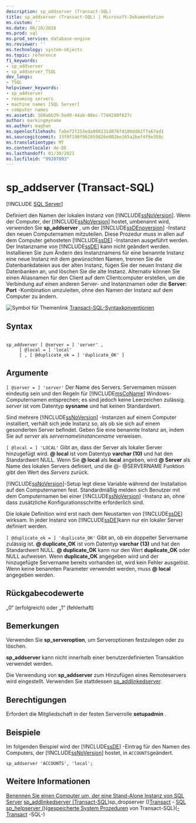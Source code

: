 ```yaml
---
description: sp_addserver (Transact-SQL)
title: sp_addserver (Transact-SQL) | Microsoft-Dokumentation
ms.custom: ''
ms.date: 06/10/2016
ms.prod: sql
ms.prod_service: database-engine
ms.reviewer: ''
ms.technology: system-objects
ms.topic: reference
f1_keywords:
- sp_addserver
- sp_addserver_TSQL
dev_langs:
- TSQL
helpviewer_keywords:
- sp_addserver
- renaming servers
- machine names [SQL Server]
- computer names
ms.assetid: 160a6b29-5e80-44ab-80ec-77d4280f627c
author: markingmyname
ms.author: maghan
ms.openlocfilehash: fabe72f253eda808131d876fd180ddb2f7a67ad1
ms.sourcegitcommit: 33f0f190f962059826e002be165a2bef4f9e350c
ms.translationtype: MT
ms.contentlocale: de-DE
ms.lasthandoff: 01/30/2021
ms.locfileid: "99207093"
---
```

# <a name="sp_addserver-transact-sql"></a>sp_addserver (Transact-SQL)
[!INCLUDE [SQL Server](../../includes/applies-to-version/sqlserver.md)]

  Definiert den Namen der lokalen Instanz von [!INCLUDE[ssNoVersion](../../includes/ssnoversion-md.md)]. Wenn der Computer, der [!INCLUDE[ssNoVersion](../../includes/ssnoversion-md.md)] hostet, umbenannt wird, verwenden Sie **sp_addserver** , um der [!INCLUDE[ssDEnoversion](../../includes/ssdenoversion-md.md)] -Instanz den neuen Computernamen mitzuteilen. Diese Prozedur muss in allen auf dem Computer gehosteten [!INCLUDE[ssDE](../../includes/ssde-md.md)] -Instanzen ausgeführt werden. Der Instanzname von [!INCLUDE[ssDE](../../includes/ssde-md.md)] kann nicht geändert werden. Installieren Sie zum Ändern des Instanznamens für eine benannte Instanz eine neue Instanz mit dem gewünschten Namen, trennen Sie die Datenbankdateien aus der alten Instanz, fügen Sie der neuen Instanz die Datenbanken an, und löschen Sie die alte Instanz. Alternativ können Sie einen Aliasnamen für den Client auf dem Clientcomputer erstellen, um die Verbindung auf einen anderen Server- und Instanznamen oder die **Server: Port** -Kombination umzuleiten, ohne den Namen der Instanz auf dem Computer zu ändern.

 ![Symbol für Themenlink](../../database-engine/configure-windows/media/topic-link.gif "Symbol für Themenlink") [Transact-SQL-Syntaxkonventionen](../../t-sql/language-elements/transact-sql-syntax-conventions-transact-sql.md)

## <a name="syntax"></a>Syntax

```

sp_addserver [ @server = ] 'server' ,
     [ @local = ] 'local' 
     [ , [ @duplicate_ok = ] 'duplicate_OK' ]
```

## <a name="arguments"></a>Argumente
`[ @server = ] 'server'` Der Name des Servers. Servernamen müssen eindeutig sein und den Regeln für [!INCLUDE[msCoName](../../includes/msconame-md.md)] Windows-Computernamen entsprechen; es sind jedoch keine Leerzeichen zulässig. *server* ist vom Datentyp **sysname** und hat keinen Standardwert.

 Sind mehrere [!INCLUDE[ssNoVersion](../../includes/ssnoversion-md.md)] -Instanzen auf einem Computer installiert, verhält sich jede Instanz so, als ob sie sich auf einem gesonderten Server befindet. Geben Sie eine benannte Instanz an, indem Sie auf *server* als *servername\instancename* verweisen.

`[ @local = ] 'LOCAL'` Gibt an, dass der Server als lokaler Server hinzugefügt wird. **\@ local** ist vom Datentyp **varchar (10)** und hat den Standardwert NULL. Wenn Sie **\@ local** als **local** angeben, wird **\@ Server** als Name des lokalen Servers definiert, und die @- @SERVERNAME Funktion gibt den Wert des *Servers* zurück.

 [!INCLUDE[ssNoVersion](../../includes/ssnoversion-md.md)]-Setup legt diese Variable während der Installation auf den Computernamen fest. Standardmäßig melden sich Benutzer mit dem Computernamen bei einer [!INCLUDE[ssNoVersion](../../includes/ssnoversion-md.md)] -Instanz an, ohne dass zusätzliche Konfigurationsschritte erforderlich sind.

 Die lokale Definition wird erst nach dem Neustarten von [!INCLUDE[ssDE](../../includes/ssde-md.md)] wirksam. In jeder Instanz von [!INCLUDE[ssDE](../../includes/ssde-md.md)]kann nur ein lokaler Server definiert werden.

`[ @duplicate_ok = ] 'duplicate_OK'` Gibt an, ob ein doppelter Servername zulässig ist. **\@ duplicate_OK** ist vom Datentyp **varchar (13)** und hat den Standardwert NULL. **\@ duplicate_OK** kann nur den Wert **duplicate_OK** oder NULL aufweisen. Wenn **duplicate_OK** angegeben wird und der hinzugefügte Servername bereits vorhanden ist, wird kein Fehler ausgelöst. Wenn keine benannten Parameter verwendet werden, muss **\@ local** angegeben werden.

## <a name="return-code-values"></a>Rückgabecodewerte
 „0“ (erfolgreich) oder „1“ (fehlerhaft)

## <a name="remarks"></a>Bemerkungen
 Verwenden Sie **sp_serveroption**, um Serveroptionen festzulegen oder zu löschen.

 **sp_addserver** kann nicht innerhalb einer benutzerdefinierten Transaktion verwendet werden.

 Die Verwendung von **sp_addserver** zum Hinzufügen eines Remoteservers wird eingestellt.  Verwenden Sie stattdessen [sp_addlinkedserver](../../relational-databases/system-stored-procedures/sp-addlinkedserver-transact-sql.md).

## <a name="permissions"></a>Berechtigungen
 Erfordert die Mitgliedschaft in der festen Serverrolle **setupadmin** .

## <a name="examples"></a>Beispiele
 Im folgenden Beispiel wird der [!INCLUDE[ssDE](../../includes/ssde-md.md)] -Eintrag für den Namen des Computers, der [!INCLUDE[ssNoVersion](../../includes/ssnoversion-md.md)] hostet, in `ACCOUNTS`geändert.

```
sp_addserver 'ACCOUNTS', 'local';
```

## <a name="see-also"></a>Weitere Informationen
 [Benennen Sie einen Computer um, der eine Stand-Alone Instanz von SQL Server](../../database-engine/install-windows/rename-a-computer-that-hosts-a-stand-alone-instance-of-sql-server.md) [sp_addlinkedserver &#40;Transact-SQL](../../relational-databases/system-stored-procedures/sp-addlinkedserver-transact-sql.md)&#41;sp_dropserver &#40;&#41;[Transact](../../relational-databases/system-stored-procedures/sp-dropserver-transact-sql.md) - [SQL sp_helpserver &#40;](../../relational-databases/system-stored-procedures/sp-helpserver-transact-sql.md)&#41;&#40;[gespeicherte System Prozeduren](../../relational-databases/system-stored-procedures/system-stored-procedures-transact-sql.md) von Transact-SQL&#41;&#40;[-Transact](../../relational-databases/system-stored-procedures/security-stored-procedures-transact-sql.md) -SQL-&#41;


